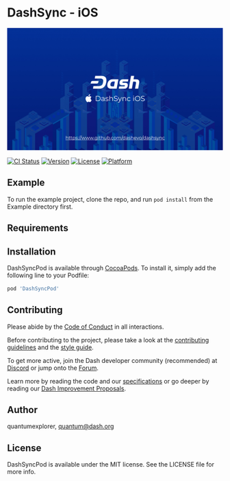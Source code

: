 # DashSync - iOS

![banner](docs/github-dashsync-image.jpg)

[![CI Status](http://img.shields.io/travis/quantumexplorer/DashSyncPod.svg?style=flat)](https://travis-ci.org/quantumexplorer/DashSyncPod)
[![Version](https://img.shields.io/cocoapods/v/DashSyncPod.svg?style=flat)](http://cocoapods.org/pods/DashSyncPod)
[![License](https://img.shields.io/cocoapods/l/DashSyncPod.svg?style=flat)](http://cocoapods.org/pods/DashSyncPod)
[![Platform](https://img.shields.io/cocoapods/p/DashSyncPod.svg?style=flat)](http://cocoapods.org/pods/DashSyncPod)

## Example

To run the example project, clone the repo, and run `pod install` from the Example directory first.

## Requirements

## Installation

DashSyncPod is available through [CocoaPods](http://cocoapods.org). To install
it, simply add the following line to your Podfile:

```ruby
pod 'DashSyncPod'
```

## Contributing

Please abide by the [Code of Conduct](CODE_OF_CONDUCT.md) in all interactions.

Before contributing to the project, please take a look at the [contributing guidelines](CONTRIBUTING.md)
and the [style guide](STYLE_GUIDE.md).

To get more active, join the Dash developer community (recommended) at [Discord](https://discord.gg/AzefAFd) or jump onto the [Forum](https://www.dash.org/forum/).

Learn more by reading the code and our [specifications](https://dashcore.readme.io/docs) or go deeper by reading our [Dash Improvement Proposals](https://github.com/dashpay/dips).

## Author

quantumexplorer, quantum@dash.org

## License

DashSyncPod is available under the MIT license. See the LICENSE file for more info.
